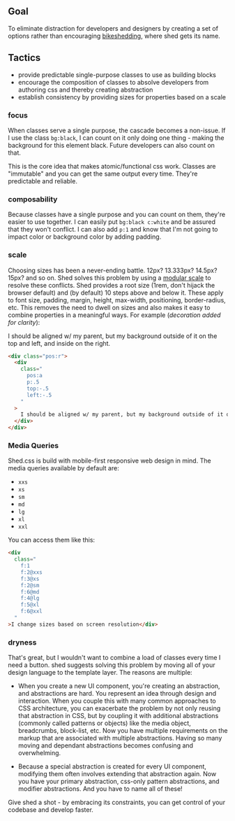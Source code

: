 ## Goal
To eliminate distraction for developers and designers by creating a set of
options rather than encouraging [bikeshedding](https://en.wikipedia.org/w/index.php?title=Bikeshedding&redirect=no), where shed gets its name.


## Tactics
- provide predictable single-purpose classes to use as building blocks
- encourage the composition of classes to absolve developers from authoring css
  and thereby creating abstraction
- establish consistency by providing sizes for properties based on a scale

<h3 id="focus">focus</h3>

When classes serve a single purpose, the cascade becomes a non-issue. If I use
the class `bg:black`, I can count on it only doing one thing - making the
background for this element black. Future developers can also count on that.

This is the core idea that makes atomic/functional css work. Classes are
"immutable" and you can get the same output every time. They're predictable and
reliable.

<h3 id="composability">composability</h3>

Because classes have a single purpose and you can count on them, they're easier
to use together. I can easily put `bg:black c:white` and be assured that they
won't conflict. I can also add `p:1` and know that I'm not going to impact
color or background color by adding padding.

<h3 id="scale">scale</h3>

Choosing sizes has been a never-ending battle. 12px? 13.333px? 14.5px? 15px? and so on. Shed solves this problem by using a [modular scale](http://www.modularscale.com/?1&rem&1.2&web&text) to resolve these conflicts. Shed provides a root size (1rem, don't hijack the browser default) and (by default) 10 steps above and below it. These apply to font size, padding, margin, height, max-width, positioning, border-radius, etc. This removes the need to dwell on sizes and also makes it easy to combine properties in a meaningful ways. For example (_decoration added for clarity_):

<div class="pos:r h:10 bg:blue.5 m-y:4">
  <div
    class="
      pos:a
      c:white
      bg:blue
      p:.5
      t-t:u
      top:-.5
      left:-.5
      right:.5
    "
  >
    I should be aligned w/ my parent, but my background outside of it on the
    top and left, and inside on the right.
  </div>
</div>

```html
<div class="pos:r">
  <div
    class="
      pos:a
      p:.5
      top:-.5
      left:-.5
    "
  >
    I should be aligned w/ my parent, but my background outside of it on the top and left.
  </div>
</div>
```

<h3 id="media-queries">Media Queries</h3>

Shed.css is build with mobile-first responsive web design in mind. The media
queries available by default are:

- `xxs`
- `xs`
- `sm`
- `md`
- `lg`
- `xl`
- `xxl`

You can access them like this:

```html
<div
  class="
    f:1
    f:2@xxs
    f:3@xs
    f:2@sm
    f:6@md
    f:4@lg
    f:5@xl
    f:6@xxl
  "
>I change sizes based on screen resolution</div>
```

<h3 id="dryness">dryness</h3>

That's great, but I wouldn't want to combine a load of classes every time
I need a button. shed suggests solving this problem by moving all of your
design language to the template layer. The reasons are multiple:

- When you create a new UI component, you're creating an abstraction, and abstractions are hard. You represent an idea through design and interaction. When you couple this with many common approaches to CSS architecture, you can exacerbate the problem by not only reusing that abstraction in CSS, but by coupling it with additional abstractions (commonly called patterns or objects) like the media object, breadcrumbs, block-list, etc. Now you have multiple requirements on the markup that are associated with multiple abstractions. Having so many moving and dependant abstractions becomes confusing and overwhelming.

- Because a special abstraction is created for every UI component, modifying
  them often involves extending that abstraction again. Now you have your
  primary abstraction, css-only pattern abstractions, and modifier
  abstractions. And you have to name all of these!

Give shed a shot - by embracing its constraints, you can get control of your
codebase and develop faster.

